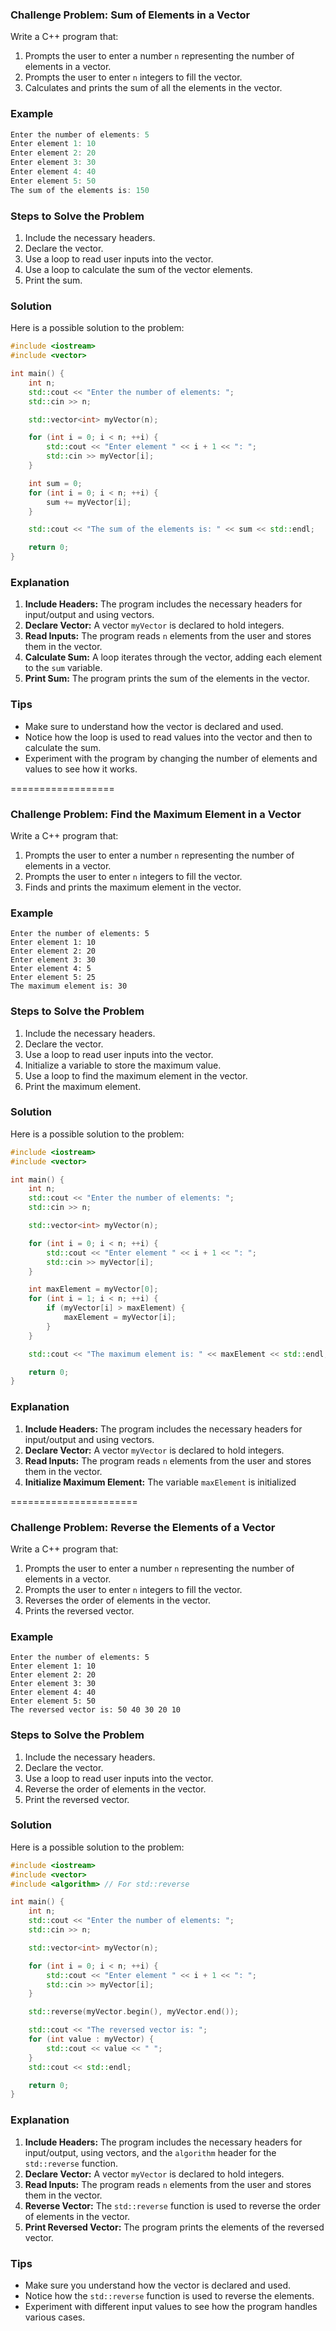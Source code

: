 ### Challenge Problem: Sum of Elements in a Vector

Write a C++ program that:
1. Prompts the user to enter a number `n` representing the number of elements in a vector.
2. Prompts the user to enter `n` integers to fill the vector.
3. Calculates and prints the sum of all the elements in the vector.

### Example
```c
Enter the number of elements: 5
Enter element 1: 10
Enter element 2: 20
Enter element 3: 30
Enter element 4: 40
Enter element 5: 50
The sum of the elements is: 150
```

### Steps to Solve the Problem
1. Include the necessary headers.
2. Declare the vector.
3. Use a loop to read user inputs into the vector.
4. Use a loop to calculate the sum of the vector elements.
5. Print the sum.

### Solution
Here is a possible solution to the problem:

```cpp
#include <iostream>
#include <vector>

int main() {
    int n;
    std::cout << "Enter the number of elements: ";
    std::cin >> n;

    std::vector<int> myVector(n);

    for (int i = 0; i < n; ++i) {
        std::cout << "Enter element " << i + 1 << ": ";
        std::cin >> myVector[i];
    }

    int sum = 0;
    for (int i = 0; i < n; ++i) {
        sum += myVector[i];
    }

    std::cout << "The sum of the elements is: " << sum << std::endl;

    return 0;
}
```

### Explanation
1. **Include Headers:** The program includes the necessary headers for input/output and using vectors.
2. **Declare Vector:** A vector `myVector` is declared to hold integers.
3. **Read Inputs:** The program reads `n` elements from the user and stores them in the vector.
4. **Calculate Sum:** A loop iterates through the vector, adding each element to the `sum` variable.
5. **Print Sum:** The program prints the sum of the elements in the vector.

### Tips
- Make sure to understand how the vector is declared and used.
- Notice how the loop is used to read values into the vector and then to calculate the sum.
- Experiment with the program by changing the number of elements and values to see how it works.

==================

### Challenge Problem: Find the Maximum Element in a Vector

Write a C++ program that:
1. Prompts the user to enter a number `n` representing the number of elements in a vector.
2. Prompts the user to enter `n` integers to fill the vector.
3. Finds and prints the maximum element in the vector.

### Example
```
Enter the number of elements: 5
Enter element 1: 10
Enter element 2: 20
Enter element 3: 30
Enter element 4: 5
Enter element 5: 25
The maximum element is: 30
```

### Steps to Solve the Problem
1. Include the necessary headers.
2. Declare the vector.
3. Use a loop to read user inputs into the vector.
4. Initialize a variable to store the maximum value.
5. Use a loop to find the maximum element in the vector.
6. Print the maximum element.

### Solution
Here is a possible solution to the problem:

```cpp
#include <iostream>
#include <vector>

int main() {
    int n;
    std::cout << "Enter the number of elements: ";
    std::cin >> n;

    std::vector<int> myVector(n);

    for (int i = 0; i < n; ++i) {
        std::cout << "Enter element " << i + 1 << ": ";
        std::cin >> myVector[i];
    }

    int maxElement = myVector[0];
    for (int i = 1; i < n; ++i) {
        if (myVector[i] > maxElement) {
            maxElement = myVector[i];
        }
    }

    std::cout << "The maximum element is: " << maxElement << std::endl;

    return 0;
}
```

### Explanation
1. **Include Headers:** The program includes the necessary headers for input/output and using vectors.
2. **Declare Vector:** A vector `myVector` is declared to hold integers.
3. **Read Inputs:** The program reads `n` elements from the user and stores them in the vector.
4. **Initialize Maximum Element:** The variable `maxElement` is initialized

======================

### Challenge Problem: Reverse the Elements of a Vector

Write a C++ program that:
1. Prompts the user to enter a number `n` representing the number of elements in a vector.
2. Prompts the user to enter `n` integers to fill the vector.
3. Reverses the order of elements in the vector.
4. Prints the reversed vector.

### Example
```
Enter the number of elements: 5
Enter element 1: 10
Enter element 2: 20
Enter element 3: 30
Enter element 4: 40
Enter element 5: 50
The reversed vector is: 50 40 30 20 10
```

### Steps to Solve the Problem
1. Include the necessary headers.
2. Declare the vector.
3. Use a loop to read user inputs into the vector.
4. Reverse the order of elements in the vector.
5. Print the reversed vector.

### Solution
Here is a possible solution to the problem:

```cpp
#include <iostream>
#include <vector>
#include <algorithm> // For std::reverse

int main() {
    int n;
    std::cout << "Enter the number of elements: ";
    std::cin >> n;

    std::vector<int> myVector(n);

    for (int i = 0; i < n; ++i) {
        std::cout << "Enter element " << i + 1 << ": ";
        std::cin >> myVector[i];
    }

    std::reverse(myVector.begin(), myVector.end());

    std::cout << "The reversed vector is: ";
    for (int value : myVector) {
        std::cout << value << " ";
    }
    std::cout << std::endl;

    return 0;
}
```

### Explanation
1. **Include Headers:** The program includes the necessary headers for input/output, using vectors, and the `algorithm` header for the `std::reverse` function.
2. **Declare Vector:** A vector `myVector` is declared to hold integers.
3. **Read Inputs:** The program reads `n` elements from the user and stores them in the vector.
4. **Reverse Vector:** The `std::reverse` function is used to reverse the order of elements in the vector.
5. **Print Reversed Vector:** The program prints the elements of the reversed vector.

### Tips
- Make sure you understand how the vector is declared and used.
- Notice how the `std::reverse` function is used to reverse the elements.
- Experiment with different input values to see how the program handles various cases.